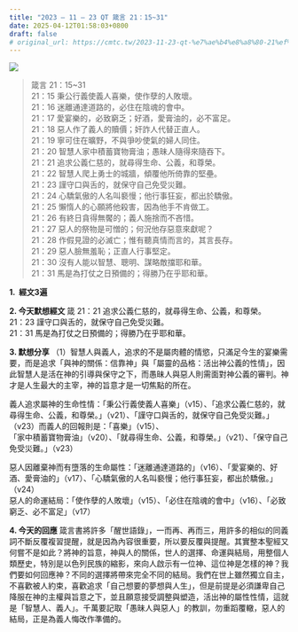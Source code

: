 ```yaml
---
title: "2023 – 11 – 23 QT 箴言 21：15~31"
date: 2025-04-12T01:58:03+0800
draft: false
# original_url: https://cmtc.tw/2023-11-23-qt-%e7%ae%b4%e8%a8%80-21%ef%bc%9a1531
---
```


![](/images/qt.jpg)
> 箴言 21：15\~31  
> 21：15 秉公行義使義人喜樂，使作孽的人敗壞。  
> 21：16 迷離通達道路的，必住在陰魂的會中。  
> 21：17 愛宴樂的，必致窮乏；好酒，愛膏油的，必不富足。  
> 21：18 惡人作了義人的贖價；奸詐人代替正直人。  
> 21：19 寧可住在曠野，不與爭吵使氣的婦人同住。  
> 21：20 智慧人家中積蓄寶物膏油；愚昧人隨得來隨吞下。  
> 21：21 追求公義仁慈的，就尋得生命、公義，和尊榮。  
> 21：22 智慧人爬上勇士的城牆，傾覆他所倚靠的堅壘。  
> 21：23 謹守口與舌的，就保守自己免受災難。  
> 21：24 心驕氣傲的人名叫褻慢；他行事狂妄，都出於驕傲。  
> 21：25 懶惰人的心願將他殺害，因為他手不肯做工。  
> 21：26 有終日貪得無饜的；義人施捨而不吝惜。  
> 21：27 惡人的祭物是可憎的；何況他存惡意來獻呢？  
> 21：28 作假見證的必滅亡；惟有聽真情而言的，其言長存。  
> 21：29 惡人臉無羞恥；正直人行事堅定。  
> 21：30 沒有人能以智慧、聰明、謀略敵擋耶和華。  
> 21：31 馬是為打仗之日預備的；得勝乃在乎耶和華。

**1.  經文3遍**

**2. 今天默想經文**
箴 21：21 追求公義仁慈的，就尋得生命、公義，和尊榮。  
21：23 謹守口與舌的，就保守自己免受災難。  
21：31 馬是為打仗之日預備的；得勝乃在乎耶和華。

**3. 默想分享**
（1）智慧人與義人，追求的不是屬肉體的情慾，只滿足今生的宴樂需要，而是追求「與神的關係：信靠神」與「屬靈的品格：活出神公義的性情」，因此智慧人是活在神的引導與保守之下，而愚昧人與惡人則需面對神公義的審判。神才是人生最大的主宰，神的旨意才是一切焦點的所在。

義人追求屬神的生命性情：「秉公行義使義人喜樂」（v15）、「追求公義仁慈的，就尋得生命、公義，和尊榮。」（v21）、「謹守口與舌的，就保守自己免受災難。」（v23）而義人的回報則是：「喜樂」（v15）、  
「家中積蓄寶物膏油」（v20）、「就尋得生命、公義，和尊榮。」（v21）、「保守自己免受災難。」（v23）

惡人因離棄神而有墮落的生命屬性：「迷離通達道路的」（v16）、「愛宴樂的、好酒、愛膏油的」（v17）、「心驕氣傲的人名叫褻慢；他行事狂妄，都出於驕傲。」（v24）  
惡人的命運結局：「使作孽的人敗壞」（v15）、「必住在陰魂的會中」（v16）、「必致窮乏、必不富足」（v17）

**4. 今天的回應**
箴言書將許多「醒世語錄」，一而再、再而三，用許多的相似的同義詞不斷反覆複習提醒，就是因為內容很重要，所以要反覆與提醒。其實整本聖經又何嘗不是如此？將神的旨意，神與人的關係，世人的選擇、命運與結局，用整個人類歷史，特別是以色列民族的縮影，來向人啟示有一位神、這位神是怎樣的神？我們要如何回應神？不同的選擇將帶來完全不同的結局。我們在世上雖然獨立自主，不喜歡被人約束，喜歡追求「自己想要的夢想與人生」，但是前提是必須謙卑自己降服在神的主權與旨意之下，並且願意接受調整與塑造，活出神的屬性性情，這就是「智慧人、義人」。千萬要記取「愚昧人與惡人」的教訓，勿重蹈覆轍，惡人的結局，正是為義人悔改作準備的。
